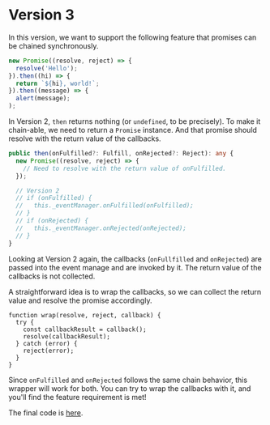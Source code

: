 # Version 3

In this version, we want to support the following feature that promises
can be chained synchronously.

```typescript
new Promise((resolve, reject) => {
  resolve('Hello');
}).then((hi) => {
  return `${hi}, world!`;
}).then((message) => {
  alert(message);
);
```

In Version 2, `then` returns nothing (or `undefined`, to be precisely).
To make it chain-able, we need to return a `Promise` instance. And that
promise should resolve with the return value of the callbacks.

```typescript
public then(onFulfilled?: Fulfill, onRejected?: Reject): any {
  new Promise((resolve, reject) => {
    // Need to resolve with the return value of onFulfilled.
  });

  // Version 2
  // if (onFulfilled) {
  //   this._eventManager.onFulfilled(onFulfilled);
  // }
  // if (onRejected) {
  //   this._eventManager.onRejected(onRejected);
  // }
}
```

Looking at Version 2 again, the callbacks (`onFullfilled` and
`onRejected`) are passed into the event manage and are invoked by it.
The return value of the callbacks is not collected.

A straightforward idea is to wrap the callbacks, so we can collect the
return value and resolve the promise accordingly.

```
function wrap(resolve, reject, callback) {
  try {
    const callbackResult = callback();
    resolve(callbackResult);
  } catch (error) {
    reject(error);
  }
}
```

Since `onFulfilled` and `onRejected` follows the same chain behavior,
this wrapper will work for both. You can try to wrap the callbacks with
it, and you'll find the feature requirement is met!

The final code is [here](./v3.ts).
